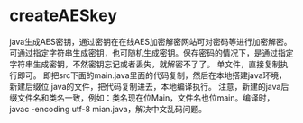 # createAESkey
java生成AES密钥，通过密钥在在线AES加密解密网站可对密码等进行加密解密。可通过指定字符串生成密钥，也可随机生成密钥。保存密码的情况下，是通过指定字符串生成密钥，不然密钥忘记或者丢失，就解密不了了。
单文件，直接复制执行即可。
即把src下面的main.java里面的代码复制，然后在本地搭建java环境，新建后缀位.java的文件，把代码复制进去，本地编译执行。
注意，新建的java后缀文件名和类名一致，例如：类名现在位Main，文件名也位main。编译时，javac -encoding utf-8 mian.java，解决中文乱码问题。